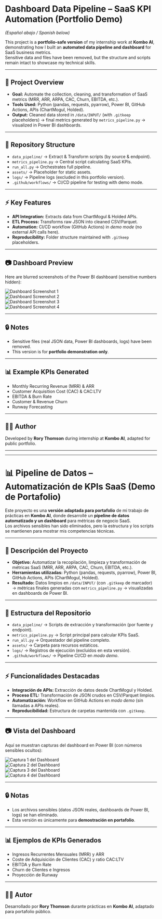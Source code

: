 # Dashboard Data Pipeline – SaaS KPI Automation (Portfolio Demo)

*(Español abajo / Spanish below)*

This project is a **portfolio-safe version** of my internship work at **Kombo AI**, demonstrating how I built an **automated data pipeline and dashboard** for SaaS business metrics.  
Sensitive data and files have been removed, but the structure and scripts remain intact to showcase my technical skills.

---

## 🚀 Project Overview
- **Goal:** Automate the collection, cleaning, and transformation of SaaS metrics (MRR, ARR, ARPA, CAC, Churn, EBITDA, etc.).
- **Tools Used:** Python (pandas, requests, pyarrow), Power BI, GitHub Actions, APIs (ChartMogul, Holded).
- **Output:** Cleaned data stored in `/data/INPUT/` (with `.gitkeep` placeholders) → final metrics generated by `metrics_pipeline.py` → visualized in Power BI dashboards.

---

## 📂 Repository Structure
- `data_pipeline/` → Extract & Transform scripts (by source & endpoint).
- `metrics_pipeline.py` → Central script calculating SaaS KPIs.
- `run_all.py` → Orchestrates full pipeline.
- `assets/` → Placeholder for static assets.
- `logs/` → Pipeline logs (excluded in this portfolio version).
- `.github/workflows/` → CI/CD pipeline for testing with demo mode.

---

## ⚡ Key Features
- **API Integration:** Extracts data from ChartMogul & Holded APIs.
- **ETL Process:** Transforms raw JSON into cleaned CSV/Parquet.
- **Automation:** CI/CD workflow (GitHub Actions) in *demo mode* (no external API calls here).
- **Reproducibility:** Folder structure maintained with `.gitkeep` placeholders.

---

## 📷 Dashboard Preview
Here are blurred screenshots of the Power BI dashboard (sensitive numbers hidden):

![Dashboard Screenshot 1](assets/1.png)  
![Dashboard Screenshot 2](assets/2.png)  
![Dashboard Screenshot 3](assets/3.png)  
![Dashboard Screenshot 4](assets/4.png)  

---

## 🔒 Notes
- Sensitive files (real JSON data, Power BI dashboards, logs) have been removed.
- This version is for **portfolio demonstration only**.

---

## 📊 Example KPIs Generated
- Monthly Recurring Revenue (MRR) & ARR  
- Customer Acquisition Cost (CAC) & CAC:LTV  
- EBITDA & Burn Rate  
- Customer & Revenue Churn  
- Runway Forecasting  

---

## 🧑‍💻 Author
Developed by **Rory Thomson** during internship at **Kombo AI**, adapted for public portfolio.

---

---

# 📊 Pipeline de Datos – Automatización de KPIs SaaS (Demo de Portafolio)

Este proyecto es una **versión adaptada para portafolio** de mi trabajo de prácticas en **Kombo AI**, donde desarrollé un **pipeline de datos automatizado y un dashboard** para métricas de negocio SaaS.  
Los archivos sensibles han sido eliminados, pero la estructura y los scripts se mantienen para mostrar mis competencias técnicas.

---

## 🚀 Descripción del Proyecto
- **Objetivo:** Automatizar la recopilación, limpieza y transformación de métricas SaaS (MRR, ARR, ARPA, CAC, Churn, EBITDA, etc.).
- **Herramientas utilizadas:** Python (pandas, requests, pyarrow), Power BI, GitHub Actions, APIs (ChartMogul, Holded).
- **Resultado:** Datos limpios en `/data/INPUT/` (con `.gitkeep` de marcador) → métricas finales generadas con `metrics_pipeline.py` → visualizadas en dashboards de Power BI.

---

## 📂 Estructura del Repositorio
- `data_pipeline/` → Scripts de extracción y transformación (por fuente y endpoint).
- `metrics_pipeline.py` → Script principal para calcular KPIs SaaS.
- `run_all.py` → Orquestador del pipeline completo.
- `assets/` → Carpeta para recursos estáticos.
- `logs/` → Registros de ejecución (excluidos en esta versión).
- `.github/workflows/` → Pipeline CI/CD en *modo demo*.

---

## ⚡ Funcionalidades Destacadas
- **Integración de APIs:** Extracción de datos desde ChartMogul y Holded.
- **Proceso ETL:** Transformación de JSON crudos en CSV/Parquet limpios.
- **Automatización:** Workflow en GitHub Actions en *modo demo* (sin llamadas a APIs reales).
- **Reproducibilidad:** Estructura de carpetas mantenida con `.gitkeep`.

---

## 📷 Vista del Dashboard
Aquí se muestran capturas del dashboard en Power BI (con números sensibles ocultos):

![Captura 1 del Dashboard](assets/1.png)  
![Captura 2 del Dashboard](assets/2.png)  
![Captura 3 del Dashboard](assets/3.png)  
![Captura 4 del Dashboard](assets/4.png) 

---

## 🔒 Notas
- Los archivos sensibles (datos JSON reales, dashboards de Power BI, logs) se han eliminado.  
- Esta versión es únicamente para **demostración en portafolio**.

---

## 📊 Ejemplos de KPIs Generados
- Ingresos Recurrentes Mensuales (MRR) y ARR  
- Coste de Adquisición de Clientes (CAC) y ratio CAC:LTV  
- EBITDA y Burn Rate  
- Churn de Clientes e Ingresos  
- Proyección de Runway  

---

## 🧑‍💻 Autor
Desarrollado por **Rory Thomson** durante prácticas en **Kombo AI**, adaptado para portafolio público.
